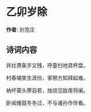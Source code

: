 # 乙卯岁除

**作者**: 刘克庄

## 诗词内容

井灶萧条岁又残，呼童扫地具杯盘。

村舂堪笑生涯俭，家祭方知拜起难。

衲坏蒙头寒自若，烛烧见跋夜将阑。

卧闻傩鼓冬冬过，不与诸孙作伴看。

